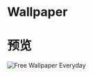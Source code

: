 # Wallpaper

# 预览

![Free Wallpaper Everyday]("https://codehhr.github.io/wx-miniprogram-wallpaper/view.jpg")

